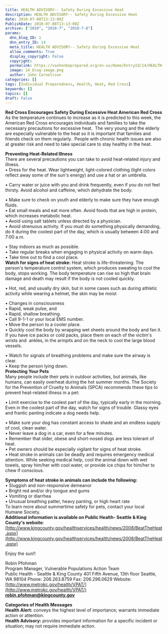 ```yaml
---
title: HEALTH ADVISORY-- Safety During Excessive Heat
description: HEALTH ADVISORY-- Safety During Excessive Heat
date: 2010-07-08T13:13:00Z
PublishDate: 2010-07-08T13:13:00Z
archive: ["2010", "2010-7", "2010-7-8"]
params:
  dnn_blog_ID: 1
  dnn_entry_ID: 14
  meta_title: HEALTH ADVISORY-- Safety During Excessive Heat
  allow_comments: True
  display_copyright: False
  copyright:
  permalink: https://vashonbeprepared.org/en-us/Home/EntryId/14/HEALTH-ADVISORY-Safety-During-Excessive-Heat
  image: 14_blog-image.png
  author: John Cornelison
categories: []
tags: [Individual Preparedness, Health, Heat, Red Cross]
keywords: []
topics: []
draft: False
---
```


**Red Cross Encourages Safety During Excessive Heat American Red Cross**  
As the temperature continues to increase as it is predicted to this week, the American Red Cross encourages individuals and families to take the necessary precautions for excessive heat.  The very young and the elderly are especially vulnerable to the heat so it is important that families and friends check on them regularly.  People with chronic health issues are also at greater risk and need to take special care to stay healthy in the heat.

**Preventing Heat-Related Illness**  
There are several precautions you can take to avoid heat-related injury and illness.  
• Dress for the heat. Wear lightweight, light-colored clothing (light colors reflect away some of the sun's energy) and use a hat or an umbrella.

• Carry water or juice with you and drink frequently, even if you do not feel thirsty. Avoid alcohol and caffeine, which dehydrate the body.

• Make sure to check on youth and elderly to make sure they have enough fluids.  
• Eat small meals and eat more often. Avoid foods that are high in protein, which increases metabolic heat.  
• Avoid using salt tablets unless directed by a physician.  
• Avoid strenuous activity. If you must do something physically demanding, do it during the coolest part of the day, which is usually between 4:00 and 7:00 a.m.

• Stay indoors as much as possible.  
• Take regular breaks when engaging in physical activity on warm days.  
• Take time out to find a cool place.  
**Watch for signs of heat stroke:** Heat stroke is life-threatening. The person's temperature control system, which produces sweating to cool the body, stops working. The body temperature can rise so high that brain damage and death may result if the body is not cooled quickly.

• Hot, red, and usually dry skin, but in some cases such as during athletic activity while wearing a helmet, the skin may be moist

• Changes in consciousness  
• Rapid, weak pulse, and  
• Rapid, shallow breathing.  
• Call 9-1-1 or your local EMS number.  
• Move the person to a cooler place.  
• Quickly cool the body by wrapping wet sheets around the body and fan it. If you have ice packs or cold packs, place them on each of the victim's wrists and  ankles, in the armpits and on the neck to cool the large blood vessels.

• Watch for signals of breathing problems and make sure the airway is clear.  
• Keep the person lying down.  
**Protecting Your Pets**  
Many people include their pets in outdoor activities, but animals, like humans, can easily overheat during the hot summer months. The Society for the Prevention of Cruelty to Animals (SPCA) recommends these tips to prevent heat-related illness in a pet:

• Limit exercise to the coolest part of the day, typically early in the morning. Even in the coolest part of the day, watch for signs of trouble. Glassy eyes and frantic panting indicate a dog needs help.

• Make sure your dog has constant access to shade and an endless supply of cool, clean water.  
• Never leave a dog in a car, even for a few minutes.  
• Remember that older, obese and short-nosed dogs are less tolerant of heat.  
• Pet owners should be especially vigilant for signs of heat stroke.  
• Heat stroke in animals can be deadly and requires emergency medical attention. While seeking medical help, cool the animal down with wet towels, spray him/her with cool water, or provide ice chips for him/her to chew if conscious.

**Symptoms of heat stroke in animals can include the following:**  
• Sluggish and non-responsive demeanor  
• Bright red and/or dry tongue and gums  
• Vomiting or diarrhea  
• Unusual breathing patter, heavy panting, or high heart rate  
To learn more about summertime safety for pets, contact your local Humane Society.  
**Additional information is available on Public Health- Seattle & King County's website**: [http://www.kingcounty.gov/healthservices/health/news/2008/BeatTheHeat.aspx](http://www.kingcounty.gov/healthservices/health/news/2008/BeatTheHeat.aspx)

Enjoy the sun!!

Robin Pfohman  
Program Manager, Vulnerable Populations Action Team  
Public Health - Seattle & King County
401 Fifth Avenue, 13th floor
Seattle, WA 98104
Phone: 206.263.8759
Fax: 206.296.0629
Website: [http://www.metrokc.gov/health/VPAT/](http://www.metrokc.gov/health/VPAT/)  
**[robin.pfohman@kingcounty.gov](mailto:robin.pfohman@kingcounty.gov)**

**Categories of Health Messages**  
**Health Alert:** conveys the highest level of importance; warrants immediate action or attention.  
**Health Advisory:** provides important information for a specific incident or situation; may not require immediate action.
